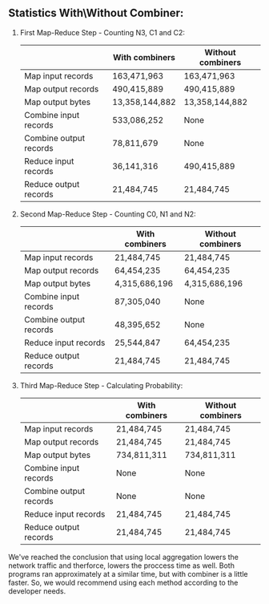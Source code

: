 ## Statistics With\Without Combiner:

1. First Map-Reduce Step - Counting N3, C1 and C2:

   |                               | With combiners | Without combiners |
   |-------------------------------|----------------|-------------------|
   | Map input records             | 163,471,963    | 163,471,963       |
   | Map output records            | 490,415,889    | 490,415,889       |
   | Map output bytes              | 13,358,144,882 | 13,358,144,882    |
   | Combine input records         | 533,086,252    | None              |
   | Combine output records        | 78,811,679     | None              |
   | Reduce input records          | 36,141,316     | 490,415,889       |
   | Reduce output records         | 21,484,745     | 21,484,745        |


2. Second Map-Reduce Step - Counting C0, N1 and N2:

   |                               | With combiners | Without combiners |
   |-------------------------------|----------------|-------------------|
   | Map input records             | 21,484,745     | 21,484,745        |
   | Map output records            | 64,454,235     | 64,454,235        |
   | Map output bytes              | 4,315,686,196  | 4,315,686,196     |
   | Combine input records         | 87,305,040     | None              |
   | Combine output records        | 48,395,652     | None              |
   | Reduce input records          | 25,544,847     | 64,454,235        |
   | Reduce output records         | 21,484,745     | 21,484,745        |


3. Third Map-Reduce Step - Calculating Probability:

   |                               | With combiners | Without combiners |
   |-------------------------------|----------------|-------------------|
   | Map input records             | 21,484,745     | 21,484,745        |
   | Map output records            | 21,484,745     | 21,484,745        |
   | Map output bytes              | 734,811,311    | 734,811,311       |
   | Combine input records         | None           | None              |
   | Combine output records        | None           | None              |
   | Reduce input records          | 21,484,745     | 21,484,745        |
   | Reduce output records         | 21,484,745     | 21,484,745        |

We've reached the conclusion that using local aggregation lowers the network traffic and therforce, lowers the proccess time as well. Both programs ran approximately at a similar time, but with combiner is a little faster. So, we would recommend using each method according to the developer needs.
